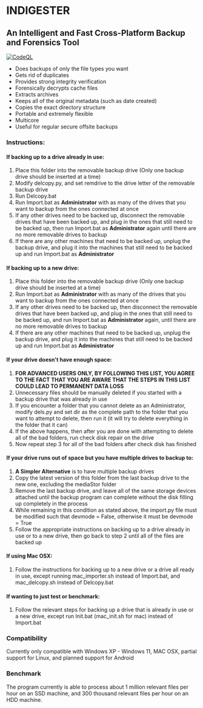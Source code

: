 # INDIGESTER

## An Intelligent and Fast Cross-Platform Backup and Forensics Tool

[![CodeQL](https://github.com/juicecable/Indigester/actions/workflows/codeql-analysis.yml/badge.svg?branch=main)](https://github.com/juicecable/Indigester/actions/workflows/codeql-analysis.yml)

- Does backups of only the file types you want
- Gets rid of duplicates
- Provides strong integrity verification
- Forensically decrypts cache files
- Extracts archives
- Keeps all of the original metadata (such as date created)
- Copies the exact directory structure
- Portable and extremely flexible
- Multicore
- Useful for regular secure offsite backups

### Instructions:

#### If backing up to a drive already in use:
  
  1. Place this folder into the removable backup drive (Only one backup drive should be inserted at a time)
  2. Modify delcopy.py, and set remdrive to the drive letter of the removable backup drive
  3. Run Delcopy.bat
  4. Run Import.bat as **Administrator** with as many of the drives that you want to backup from the ones connected at once
  5. If any other drives need to be backed up, disconnect the removable drives that have been backed up, and plug in the ones that still need to be backed up, then run Import.bat as **Administrator** again until there are no more removable drives to backup
  6. If there are any other machines that need to be backed up, unplug the backup drive, and plug it into the machines that still need to be backed up and run Import.bat as **Administrator**

#### If backing up to a new drive:

  1. Place this folder into the removable backup drive (Only one backup drive should be inserted at a time)
  2. Run Import.bat as **Administrator** with as many of the drives that you want to backup from the ones connected at once
  3. If any other drives need to be backed up, then disconnect the removable drives that have been backed up, and plug in the ones that still need to be backed up, and run Import.bat as **Administrator** again, until there are no more removable drives to backup
  4. If there are any other machines that need to be backed up, unplug the backup drive, and plug it into the machines that still need to be backed up and run Import.bat as **Administrator**
    
#### If your drive doesn't have enough space:

  1. **FOR ADVANCED USERS ONLY, BY FOLLOWING THIS LIST, YOU AGREE TO THE FACT THAT YOU ARE AWARE THAT THE STEPS IN THIS LIST COULD LEAD TO PERMANENT DATA LOSS**
  2. Unnecessary files should be manually deleted if you started with a backup drive that was already in use
  3. If you encounter a folder that you cannot delete as an Administrator, modify dels.py and set dir as the complete path to the folder that you want to attempt to delete, then run it (it will try to delete everything in the folder that it can)
  4. If the above happens, then after you are done with attempting to delete all of the bad folders, run check disk repair on the drive
  5. Now repeat step 3 for all of the bad folders after check disk has finished
    
#### If your drive runs out of space but you have multiple drives to backup to:

  1. **A Simpler Alternative** is to have multiple backup drives
  2. Copy the latest version of this folder from the last backup drive to the new one, excluding the mediaStor folder
  3. Remove the last backup drive, and leave all of the same storage devices attached until the backup program can complete without the disk filling up completely in the process
  4. While remaining in this condition as stated above, the import.py file must be modified such that devmode = False, otherwise it must be devmode = True
  5. Follow the appropriate instructions on backing up to a drive already in use or to a new drive, then go back to step 2 until all of the files are backed up
    
#### If using Mac OSX:

  1. Follow the instructions for backing up to a new drive or a drive all ready in use, except running mac_importer.sh instead of Import.bat, and mac_delcopy.sh instead of Delcopy.bat
    
#### If wanting to just test or benchmark:

  1. Follow the relevant steps for backing up a drive that is already in use or a new drive, except run Init.bat (mac_init.sh for mac) instead of Import.bat

### Compatibility

  Currently only compatible with Windows XP - Windows 11, MAC OSX, partial support for Linux, and planned support for Android
  
### Benchmark

  The program currently is able to process about 1 million relevant files per hour on an SSD machine, and 300 thousand relevant files per hour on an HDD machine.
